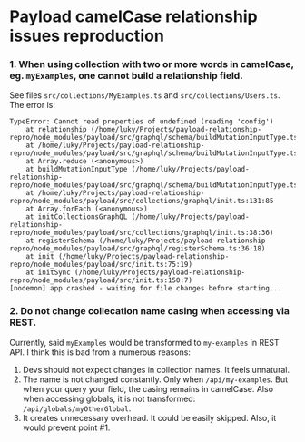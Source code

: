# Payload camelCase relationship issues reproduction

### 1. When using collection with two or more words in camelCase, eg. `myExamples`, one cannot build a relationship field.

See files `src/collections/MyExamples.ts` and `src/collections/Users.ts`. The error is:

```
TypeError: Cannot read properties of undefined (reading 'config')
    at relationship (/home/luky/Projects/payload-relationship-repro/node_modules/payload/src/graphql/schema/buildMutationInputType.ts:148:68)
    at /home/luky/Projects/payload-relationship-repro/node_modules/payload/src/graphql/schema/buildMutationInputType.ts:214:12
    at Array.reduce (<anonymous>)
    at buildMutationInputType (/home/luky/Projects/payload-relationship-repro/node_modules/payload/src/graphql/schema/buildMutationInputType.ts:205:20)
    at /home/luky/Projects/payload-relationship-repro/node_modules/payload/src/collections/graphql/init.ts:131:85
    at Array.forEach (<anonymous>)
    at initCollectionsGraphQL (/home/luky/Projects/payload-relationship-repro/node_modules/payload/src/collections/graphql/init.ts:38:36)
    at registerSchema (/home/luky/Projects/payload-relationship-repro/node_modules/payload/src/graphql/registerSchema.ts:36:18)
    at init (/home/luky/Projects/payload-relationship-repro/node_modules/payload/src/init.ts:75:19)
    at initSync (/home/luky/Projects/payload-relationship-repro/node_modules/payload/src/init.ts:150:7)
[nodemon] app crashed - waiting for file changes before starting...
```

### 2. Do not change collecation name casing when accessing via REST.

Currently, said `myExamples` would be transformed to `my-examples` in REST API. I think this is bad from a numerous reasons:

1. Devs should not expect changes in collection names. It feels unnatural.
2. The name is not changed constantly. Only when `/api/my-examples`. But when your query your field, the casing remains in camelCase. Also when accessing globals, it is not transformed: `/api/globals/myOtherGlobal`.
3. It creates unnecessary overhead. It could be easily skipped. Also, it would prevent point #1.
